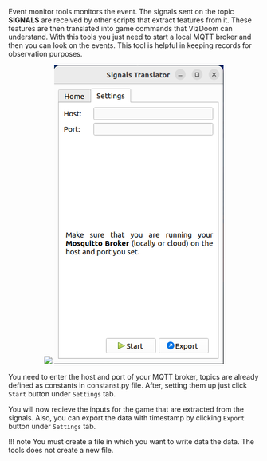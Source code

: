 Event monitor tools monitors the event. The signals sent on the topic **SIGNALS** are received by other scripts that extract features from it. These features are then translated into game commands that VizDoom can understand. With this tools you just need to start a local MQTT broker and then you can look on the events. This tool is helpful in keeping records for observation purposes.


<p align="center">
  <img src="https://raw.githubusercontent.com/Raghav67816/Bio-Silicon-Synergetic-Intelligence-System/main/images/Signals%20Monitor.png" />
  <img src="https://raw.githubusercontent.com/Raghav67816/Bio-Silicon-Synergetic-Intelligence-System/main/images/Signals%20Monitor%202.png" />
</p>

You need to enter the host and port of your MQTT broker, topics are already defined as constants in constanst.py file. After, setting them up just click `Start` button under `Settings` tab.

You will now recieve the inputs for the game that are extracted from the signals. Also, you can export the data with timestamp by clicking `Export` button under `Settings` tab.

!!! note
    You must create a file in which you want to write data the data. The tools does not create a new file.
